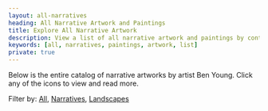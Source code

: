 ```yaml
---
layout: all-narratives
heading: All Narrative Artwork and Paintings
title: Explore All Narrative Artwork
description: View a list of all narrative artwork and paintings by contemporary Artist, Ben Young.
keywords: [all, narratives, paintings, artwork, list]
private: true
---
```


Below is the entire catalog of narrative artworks by artist Ben Young. Click any of the icons to view and read more.

Filter by: [All](/all), [Narratives](/all/narratives), [Landscapes](/all/landscapes)